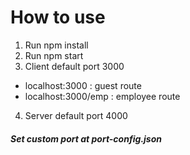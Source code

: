 # How to use
1. Run npm install
2. Run npm start
3. Client default port 3000
 - localhost:3000 : guest route
 - localhost:3000/emp : employee route
4. Server default port 4000
#### *Set custom port at port-config.json*
